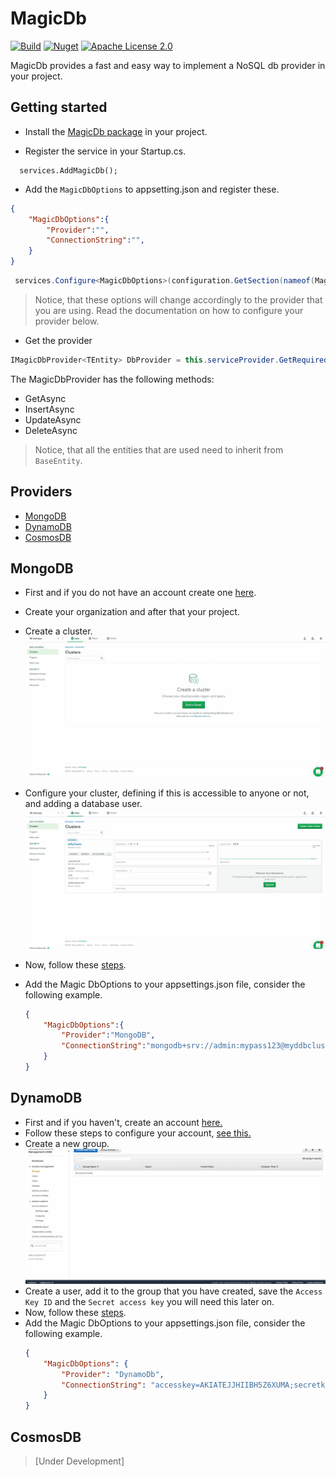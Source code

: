 # MagicDb
[![Build](https://github.com/p-brito/MagicDb/workflows/MagicDb-Build/badge.svg)](https://github.com/p-brito/MagicDb/actions?query=workflow%3A%22MagicDb+-+build%22)
[![Nuget](https://img.shields.io/nuget/v/MagicDb)](https://www.nuget.org/packages/MagicDb/)
[![Apache License 2.0](https://img.shields.io/badge/License-MIT-blue.svg)](https://github.com/p-brito/MagicDb/blob/main/license)

MagicDb provides a fast and easy way to implement a NoSQL db provider in your project.

## Getting started

- Install the [MagicDb package](https://www.nuget.org/packages/MagicDb/) in your project.

- Register the service in your Startup.cs.

```cshsarp
  services.AddMagicDb();
```

- Add the `MagicDbOptions` to appsetting.json and register these.

```json
{
    "MagicDbOptions":{
        "Provider":"",
        "ConnectionString":"",
    }
}
```
```csharp
 services.Configure<MagicDbOptions>(configuration.GetSection(nameof(MagicDbOptions)));
```

> Notice, that these options will change accordingly to the provider that you are using. Read the documentation on how to configure your provider below.

- Get the provider

```csharp
IMagicDbProvider<TEntity> DbProvider = this.serviceProvider.GetRequiredService<IMagicDbProvider<TEntity>>();
```

The MagicDbProvider has the following methods:
- GetAsync
- InsertAsync
- UpdateAsync
- DeleteAsync

> Notice, that all the entities that are used need to inherit from `BaseEntity`.

## Providers
* [MongoDB](#MongoDB)
* [DynamoDB](#DynamoDB)
* [CosmosDB](#CosmosDB)


## MongoDB

- First and if you do not have an account create one [here](https://www.mongodb.com/cloud/atlas/signup).

- Create your organization and after that your project.

- Create a cluster.
![Create a cluster](assets/mongodb_createCluster.gif)

- Configure your cluster, defining if this is accessible to anyone or not, and adding a database user.
![Configure a cluster](assets/mongodb_configureCluster.gif)

- Now, follow these [steps](#Getting-started).

- Add the Magic DbOptions to your appsettings.json file, consider the following example.
    ```json
    {
        "MagicDbOptions":{
            "Provider":"MongoDB",
            "ConnectionString":"mongodb+srv://admin:mypass123@myddbcluster.c900q.mongodb.net/MyDatabaseName?retryWrites=true&w=majority"
        }
    }
    ```

## DynamoDB
- First and if you haven't, create an account [here.](https://aws.amazon.com/free)
- Follow these steps to configure your account, [see this.](https://docs.aws.amazon.com/amazondynamodb/latest/developerguide/SettingUp.DynamoWebService.html#SettingUp.DynamoWebService.GetCredentials)
- Create a new group.
![Create a group](assets/aws_create_group.gif)
- Create a user, add it to the group that you have created, save the `Access Key ID` and the `Secret access key` you will need this later on.
- Now, follow these [steps](#Getting-started).
- Add the Magic DbOptions to your appsettings.json file, consider the following example.
    ```json
    {
        "MagicDbOptions": {
            "Provider": "DynamoDb",
            "ConnectionString": "accesskey=AKIATEJJHIIBH5Z6XUMA;secretkey=9VB7jBKQvdyNrVX5d2t+cD4UTwnW4Nc2f98vigHa;region=eu-west-1"
        }
    }
    ```
## CosmosDB
> [Under Development]
